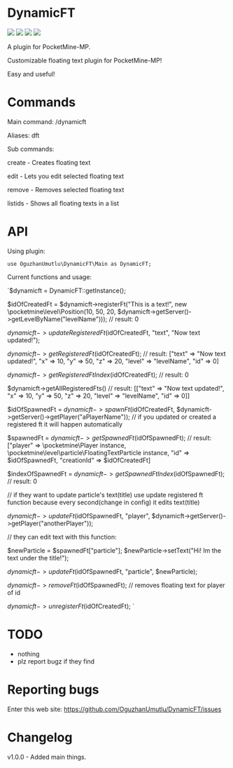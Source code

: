 # DynamicFT
[![](https://poggit.pmmp.io/shield.state/DynamicFT)](https://poggit.pmmp.io/p/DynamicFT)
[![](https://poggit.pmmp.io/shield.api/DynamicFT)](https://poggit.pmmp.io/p/DynamicFT)
[![](https://poggit.pmmp.io/shield.dl.total/DynamicFT)](https://poggit.pmmp.io/p/DynamicFT)
[![](https://poggit.pmmp.io/shield.dl/DynamicFT)](https://poggit.pmmp.io/p/DynamicFT)

A plugin for PocketMine-MP.

Customizable floating text plugin for PocketMine-MP!

Easy and useful!

# Commands
Main command: /dynamicft

Aliases: dft

Sub commands:

create - Creates floating text

edit - Lets you edit selected floating text

remove - Removes selected floating text

listids - Shows all floating texts in a list

# API

Using plugin:

`use OguzhanUmutlu\DynamicFT\Main as DynamicFT;`

Current functions and usage:

`$dynamicft = DynamicFT::getInstance();

$idOfCreatedFt = $dynamicft->registerFt("This is a text!", new \pocketmine\level\Position(10, 50, 20, $dynamicft->getServer()->getLevelByName("levelName"))); // result: 0

$dynamicft->updateRegisteredFt($idOfCreatedFt, "text", "Now text updated!");

$dynamicft->getRegisteredFt($idOfCreatedFt); // result: ["text" => "Now text updated!", "x" => 10, "y" => 50, "z" => 20, "level" => "levelName", "id" => 0]

$dynamicft->getRegisteredFtIndex($idOfCreatedFt); // result: 0

$dynamicft->getAllRegisteredFts() // result: [["text" => "Now text updated!", "x" => 10, "y" => 50, "z" => 20, "level" => "levelName", "id" => 0]]

$idOfSpawnedFt = $dynamicft->spawnFt($idOfCreatedFt, $dynamicft->getServer()->getPlayer("aPlayerName")); // if you updated or created a registered ft it will happen automatically

$spawnedFt = $dynamicft->getSpawnedFt($idOfSpawnedFt); // result: ["player" => \pocketmine\Player instance, \pocketmine\level\particle\FloatingTextParticle instance, "id" => $idOfSpawnedFt, "creationId" => $idOfCreatedFt]

$indexOfSpawnedFt = $dynamicft->getSpawnedFtIndex($idOfSpawnedFt); // result: 0

// if they want to update particle's text(title) use update registered ft function because every second(change in config) it edits text(title)

$dynamicft->updateFt($idOfSpawnedFt, "player", $dynamicft->getServer()->getPlayer("anotherPlayer"));

// they can edit text with this function:

$newParticle = $spawnedFt["particle"];
$newParticle->setText("Hi! Im the text under the title!");

$dynamicft->updateFt($idOfSpawnedFt, "particle", $newParticle);

$dynamicft->removeFt($idOfSpawnedFt); // removes floating text for player of id

$dynamicft->unregisterFt($idOfCreatedFt);
`

# TODO

- nothing
- plz report bugz if they find

# Reporting bugs

Enter this web site: https://github.com/OguzhanUmutlu/DynamicFT/issues

# Changelog

v1.0.0 - Added main things.
